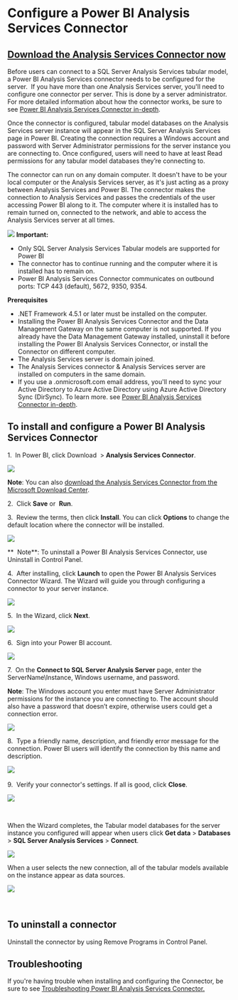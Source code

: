 ﻿<properties 
   pageTitle="Configure a Power BI Analysis Services Connector"
   description="Configure a Power BI Analysis Services Connector"
   services="powerbi"
   documentationCenter=""
   authors="guyinacube"
   manager="mblythe"
   editor=""
   tags=""/>

<tags
   ms.service="powerbi"
   ms.devlang="NA"
   ms.topic="article"
   ms.tgt_pltfrm="NA"
   ms.workload="powerbi"
   ms.date="09/28/2015"
   ms.author="asaxton"/>
# Configure a Power BI Analysis Services Connector


##  [**Download the Analysis Services Connector now**](http://www.microsoft.com/download/details.aspx?id=45333)

Before users can connect to a SQL Server Analysis Services tabular model, a Power BI Analysis Services connector needs to be configured for the server.  If you have more than one Analysis Services server, you'll need to configure one connector per server. This is done by a server administrator. For more detailed information about how the connector works, be sure to see [Power BI Analysis Services Connector in-depth](powerbi-admin-analysis-services-connector-indepth.md).

Once the connector is configured, tabular model databases on the Analysis Services server instance will appear in the SQL Server Analysis Services page in Power BI. Creating the connection requires a Windows account and password with Server Administrator permissions for the server instance you are connecting to. Once configured, users will need to have at least Read permissions for any tabular model databases they’re connecting to.

The connector can run on any domain computer. It doesn't have to be your local computer or the Analysis Services server, as it's just acting as a proxy between Analysis Services and Power BI. The connector makes the connection to Analysis Services and passes the credentials of the user accessing Power BI along to it. The computer where it is installed has to remain turned on, connected to the network, and able to access the Analysis Services server at all times.

[](http://www.microsoft.com/download/details.aspx?id=45333)

 ![](media/powerbi-analysis-services-connector/importantIcon.png) **Important:**

-   Only SQL Server Analysis Services Tabular models are supported for Power BI
-   The connector has to continue running and the computer where it is installed has to remain on.
-   Power BI Analysis Services Connector communicates on outbound ports: TCP 443 (default), 5672, 9350, 9354.

**Prerequisites**

-   .NET Framework 4.5.1 or later must be installed on the computer.
-   Installing the Power BI Analysis Services Connector and the Data Management Gateway on the same computer is not supported. If you already have the Data Management Gateway installed, uninstall it before installing the Power BI Analysis Services Connector, or install the Connector on different computer.
-   The Analysis Services server is domain joined.
-   The Analysis Services connector & Analysis Services server are installed on computers in the same domain.
-   If you use a .onmicrosoft.com email address, you'll need to sync your Active Directory to Azure Active Directory using Azure Active Directory Sync (DirSync). To learn more. see [Power BI Analysis Services Connector in-depth](powerbi-admin-analysis-services-connector-indepth.md).

## To install and configure a Power BI Analysis Services Connector

1.  In Power BI, click Download  \> **Analysis Services Connector**.

![](media/powerbi-analysis-services-connector/ASConnector_Download.png)

 **Note**: You can also [download the Analysis Services Connector from the Microsoft Download Center](http://www.microsoft.com/download/details.aspx?id=45333).

 2.  Click **Save** or  **Run**.

3.  Review the terms, then click **Install**. You can click **Options** to change the default location where the connector will be installed.

![](media/powerbi-analysis-services-connector/ASConnector_Terms.png)

**  Note**: To uninstall a Power BI Analysis Services Connector, use Uninstall in Control Panel.

4.  After installing, click **Launch** to open the Power BI Analysis Services Connector Wizard. The Wizard will guide you through configuring a connector to your server instance.

![](media/powerbi-analysis-services-connector/ASConnector_Launch.png)

5.  In the Wizard, click **Next**.

 ![](media/powerbi-analysis-services-connector/ASConnector_Next.png)

6.  Sign into your Power BI account.

 ![](media/powerbi-analysis-services-connector/ASConnector_SignIn.png)

7.  On the **Connect to SQL Server Analysis Server** page, enter the ServerName\\Instance, Windows username, and password.

**Note**: The Windows account you enter must have Server Administrator permissions for the instance you are connecting to. The account should also have a password that doesn’t expire, otherwise users could get a connection error.

![](media/powerbi-analysis-services-connector/ASConnector_Connect.png)

8.  Type a friendly name, description, and friendly error message for the connection. Power BI users will identify the connection by this name and description.

![](media/powerbi-analysis-services-connector/ASConnector_FriendlyName.png) 

9.  Verify your connector's settings. If all is good, click **Close**.

![](media/powerbi-analysis-services-connector/ASConnector_SuccessClose.png)

 

When the Wizard completes, the Tabular model databases for the server instance you configured will appear when users click **Get data** \> **Databases** \> **SQL Server Analysis Services** \> **Connect**.

![](media/powerbi-analysis-services-connector/ConnectToAS_Server_3.png)

When a user selects the new connection, all of the tabular models available on the instance appear as data sources.

![](media/powerbi-analysis-services-connector/ConnectToAS_Models_4.png)

 

## To uninstall a connector

Uninstall the connector by using Remove Programs in Control Panel.

## Troubleshooting

If you're having trouble when installing and configuring the Connector, be sure to see [Troubleshooting Power BI Analysis Services Connector.](powerbi-admin-troubleshoot-analysis-service-connector.md)
